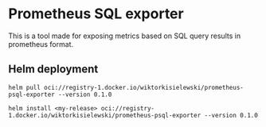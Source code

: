 # Prometheus SQL exporter

This is a tool made for exposing metrics based on SQL query results in prometheus format.

## Helm deployment

```console
helm pull oci://registry-1.docker.io/wiktorkisielewski/prometheus-psql-exporter --version 0.1.0

helm install <my-release> oci://registry-1.docker.io/wiktorkisielewski/prometheus-psql-exporter --version 0.1.0
```